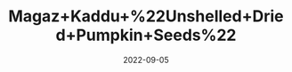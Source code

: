 ---
title: 'Magaz+Kaddu+%22Unshelled+Dried+Pumpkin+Seeds%22'
date: '2022-09-05' 
metatag: '' 
inventory: '0' 
draft: false 
# meta description 
shortDescripton: ''
description: 'Dry+Fruit'
longdescription: ''
featured: True
# product Price
price: '120.0'
# Product Short Description
shortDescription: ''
productID: '10F4E0D3-072D-ED11-9968-005056B3A416'
type: 'products'
category: 'Dry+Fruit' 
thumnailproduct: 'https://aminsaddiquidawakhana.eralive.net/images/products/10F4E0D3-072D-ED11-9968-005056B3A4161.png' 
images:
  - image: 'images/products/10F4E0D3-072D-ED11-9968-005056B3A4161.png'  
Variants:
---